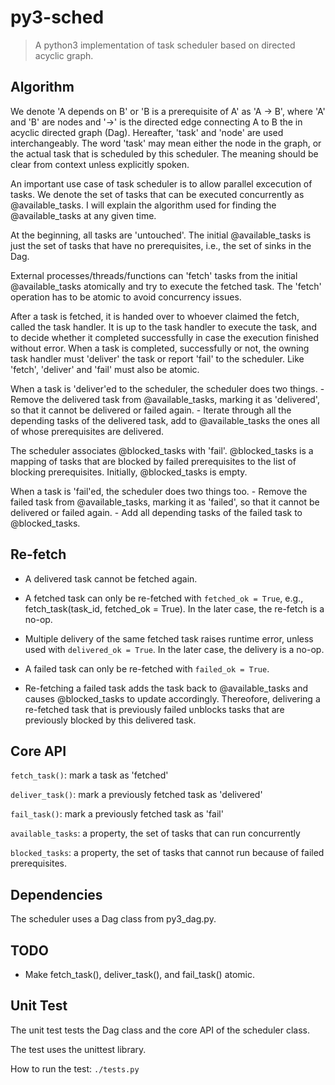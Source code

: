 # py3-sched

> A python3 implementation of task scheduler based on directed acyclic graph.

## Algorithm

We denote 'A depends on B' or 'B is a prerequisite of A' as 'A -> B', where 'A'
and 'B' are nodes and '->' is the directed edge connecting A to B the in acyclic
directed graph (Dag). Hereafter, 'task' and 'node' are used interchangeably. The
word 'task' may mean either the node in the graph, or the actual task that is
scheduled by this scheduler.  The meaning should be clear from context unless
explicitly spoken.

An important use case of task scheduler is to allow parallel excecution of
tasks. We denote the set of tasks that can be executed concurrently as
@available_tasks. I will explain the algorithm used for finding the
@available_tasks at any given time.

At the beginning, all tasks are 'untouched'. The initial @available_tasks is
just the set of tasks that have no prerequisites, i.e., the set of sinks in the
Dag.

External processes/threads/functions can 'fetch' tasks from the initial
@available_tasks atomically and try to execute the fetched task. The 'fetch'
operation has to be atomic to avoid concurrency issues.

After a task is fetched, it is handed over to whoever claimed the fetch, called
the task handler. It is up to the task handler to execute the task, and to
decide whether it completed successfully in case the execution finished without
error. When a task is completed, successfully or not, the owning task handler
must 'deliver' the task or report 'fail' to the scheduler. Like 'fetch',
'deliver' and 'fail' must also be atomic.

When a task is 'deliver'ed to the scheduler, the scheduler does two things.
    - Remove the delivered task from @available_tasks, marking it as
      'delivered', so that it cannot be delivered or failed again.
    - Iterate through all the depending tasks of the delivered task, add to
      @available_tasks the ones all of whose prerequisites are delivered.

The scheduler associates @blocked_tasks with 'fail'. @blocked_tasks is a mapping
of tasks that are blocked by failed prerequisites to the list of blocking
prerequisites. Initially, @blocked_tasks is empty.

When a task is 'fail'ed, the scheduler does two things too.
    - Remove the failed task from @available_tasks, marking it as 'failed', so
      that it cannot be delivered or failed again.
    - Add all depending tasks of the failed task to @blocked_tasks.

## Re-fetch

- A delivered task cannot be fetched again.

- A fetched task can only be re-fetched with `fetched_ok = True`, e.g.,
  fetch_task(task_id, fetched_ok = True). In the later case, the re-fetch
  is a no-op.

- Multiple delivery of the same fetched task raises runtime error, unless
  used with `delivered_ok = True`. In the later case, the delivery is a no-op.

- A failed task can only be re-fetched with `failed_ok = True`.

- Re-fetching a failed task adds the task back to @available_tasks and causes
  @blocked_tasks to update accordingly. Thereofore, delivering a re-fetched task
  that is previously failed unblocks tasks that are previously blocked by this
  delivered task.

## Core API

`fetch_task()`:
        mark a task as 'fetched'

`deliver_task()`:
        mark a previously fetched task as 'delivered'

`fail_task()`:
        mark a previously fetched task as 'fail'

`available_tasks`:
        a property, the set of tasks that can run concurrently

`blocked_tasks`:
        a property, the set of tasks that cannot run because of failed
        prerequisites.

##  Dependencies

The scheduler uses a Dag class from py3_dag.py.

## TODO

- Make fetch_task(), deliver_task(), and fail_task() atomic.

## Unit Test

The unit test tests the Dag class and the core API of the scheduler class.

The test uses the unittest library.

How to run the test:
    `./tests.py`
